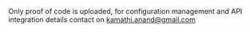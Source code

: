 Only proof of code is uploaded, for configuration management and API integration details contact on kamathi.anand@gmail.com
